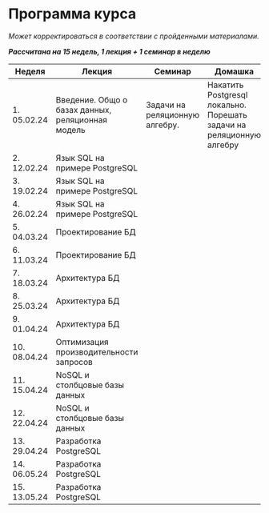 # Программа курса

*Может корректироваться в соответствии с пройденными материалами.*

***Рассчитана на 15 недель, 1 лекция + 1 семинар в неделю***

| Неделя | Лекция | Семинар | Домашка |
| --- | --- | --- | --- |
| 1. 05.02.24 | Введение. Общо о базах данных, реляционная модель | Задачи на реляционную алгебру. | Накатить Postgresql локально. Порешать задачи на реляционную алгебру |
| 2. 12.02.24 | Язык SQL на примере PostgreSQL |  |  |
| 3. 19.02.24 | Язык SQL на примере PostgreSQL |  |  |
| 4. 26.02.24 | Язык SQL на примере PostgreSQL |  |  |
| 5. 04.03.24 | Проектирование БД |  |  |
| 6. 11.03.24 | Проектирование БД |  |  |
| 7. 18.03.24 | Архитектура БД |  |  |
| 8. 25.03.24 | Архитектура БД |  |  |
| 9. 01.04.24 | Архитектура БД|  |  |
| 10. 08.04.24 | Оптимизация производительности запросов |  |  |
| 11. 15.04.24 | NoSQL и столбцовые базы данных |  |  |
| 12. 22.04.24 | NoSQL и столбцовые базы данных |  |  |
| 13. 29.04.24 | Разработка PostgreSQL |  |  |
| 14. 06.05.24 | Разработка PostgreSQL |  |  |
| 15. 13.05.24 | Разработка PostgreSQL |  |  |
